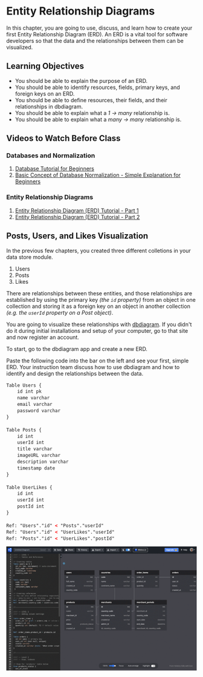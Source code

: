 # Entity Relationship Diagrams

In this chapter, you are going to use, discuss, and learn how to create your first Entity Relationship Diagram (ERD). An ERD is a vital tool for software developers so that the data and the relationships between them can be visualized.

## Learning Objectives

* You should be able to explain the purpose of an ERD.
* You should be able to identify resources, fields, primary keys, and foreign keys on an ERD.
* You should be able to define resources, their fields, and their relationships in dbdiagram.
* You should be able to explain what a _1 -> many_ relationship is.
* You should be able to explain what a _many -> many_ relationship is.

## Videos to Watch Before Class

### Databases and Normalization

1. [Database Tutorial for Beginners](https://www.youtube.com/watch?v=wR0jg0eQsZA)
1. [Basic Concept of Database Normalization - Simple Explanation for Beginners](https://www.youtube.com/watch?v=xoTyrdT9SZI)

### Entity Relationship Diagrams

1. [Entity Relationship Diagram (ERD) Tutorial - Part 1](https://www.youtube.com/watch?v=QpdhBUYk7Kk)
1. [Entity Relationship Diagram (ERD) Tutorial - Part 2](https://www.youtube.com/watch?v=-CuY5ADwn24)

## Posts, Users, and Likes Visualization

In the previous few chapters, you created three different colletions in your data store module.

1. Users
1. Posts
1. Likes

There are relationships between these entities, and those relationships are established by using the primary key _(the `id` property)_ from an object in one collection and storing it as a foreign key on an object in another collection _(e.g. the `userId` property on a Post object)_.

You are going to visualize these relationships with [dbdiagram](https://dbdiagram.io/). If you didn't do it during initial installations and setup of your computer, go to that site and now register an account.

To start, go to the dbdiagram app and create a new ERD.

Paste the following code into the bar on the left and see your first, simple ERD. Your instruction team discuss how to use dbdiagram and how to identify and design the relationships between the data.

```html
Table Users {
    id int pk
    name varchar
    email varchar
    password varchar
}

Table Posts {
    id int
    userId int
    title varchar
    imageURL varchar
    description varchar
    timestamp date
}

Table UserLikes {
    id int
    userId int
    postId int
}

Ref: "Users"."id" < "Posts"."userId"
Ref: "Users"."id" < "UserLikes"."userId"
Ref: "Posts"."id" < "UserLikes"."postId"
```

![animation of creating ERD](./images/first-erd-animation.gif)
